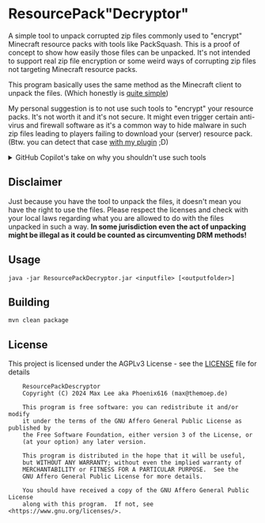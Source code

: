 # ResourcePack"Decryptor"

A simple tool to unpack corrupted zip files commonly used to "encrypt" Minecraft resource packs with tools like PackSquash.
 This is a proof of concept to show how easily those files can be unpacked. It's not intended to support real zip file
 encryption or some weird ways of corrupting zip files not targeting Minecraft resource packs. 

This program basically uses the same method as the Minecraft client to unpack the files.
 (Which honestly is [quite simple](https://github.com/Phoenix616/ResourcePackDecryptor/blob/master/src/main/java/dev/phoenix616/rpdecryptor/Main.java#L83-L95))

My personal suggestion is to not use such tools to "encrypt" your resource packs. It's not worth it and it's not secure.
 It might even trigger certain anti-virus and firewall software as it's a common way to hide malware in such zip files
 leading to players failing to download your (server) resource pack.
 (Btw. you can detect that case [with my plugin](https://frp.phoenix616.dev) ;D)

<details>
<summary>GitHub Copilot's take on why you shouldn't use such tools</summary>

 If you want to protect your resource pack, use a license and/or watermark it.  
 If you want to prevent people from modifying your resource pack, use a license that forbids it.  
 If you want to prevent people from using your resource pack in their own packs, use a license that forbids it.  
 If you want to prevent people from redistributing your resource pack, use a license that forbids it.  
 If you want to prevent people from using your resource pack on their servers, use a license that forbids it.  
 If you want to prevent people from using your resource pack in their videos, use a license that forbids it.  
 If you want to prevent people from using your resource pack in their livestreams, use a license that forbids it.  
 If you want to prevent people from using your resource pack in their mods, use a license that forbids it.  
 If you want to prevent people from using your resource pack in their modpacks, use a license that forbids it.  
 If you want to prevent people from using your resource pack in their own games, use a license that forbids it.  
 If you want to prevent people from using your resource pack in their own software, use a license that forbids it.  
 If you want to prevent people from using your resource pack in their own art, use a license that forbids it.  
 If you want to prevent people from using your resource pack in their own music, use a license that forbids it.  
 If you want to prevent people from using your resource pack in their own books, use a license that forbids it.  
 If you want to prevent people from using your resource pack in their own movies, use a license that forbids it.  
 If you want to prevent people from using your resource pack in their own TV shows, use a license that forbids it.  
 If you want to prevent people from using your resource pack in their own comics, use a license that forbids it.  
 If you want to prevent people from using your resource pack in their own manga, use a license that forbids it.  
 If you want to prevent people from using your resource pack in their own anime, use a license that forbids it.  
 If you want to prevent people from using your resource pack in their own games, use a license that forbids it.  

(Yes, all of that was generated as one line by GitHub Copilot after I wrote "My personal suggestion is to not use such
 tools to "encrypt" your resource packs. It's not worth it and it's not secure." and pressed enter.
I'm not sure if I should be impressed or scared. 🤔 (this too was generated by Copilot 👀))
</details>


## Disclaimer

Just because you have the tool to unpack the files, it doesn't mean you have the right to use the files. Please respect
 the licenses and check with your local laws regarding what you are allowed to do with the files unpacked in such a way.
 **In some jurisdiction even the act of unpacking might be illegal as it could be counted as circumventing DRM methods!**


## Usage

```
java -jar ResourcePackDecryptor.jar <inputfile> [<outputfolder>]
```


## Building

```
mvn clean package
```


## License

This project is licensed under the AGPLv3 License - see the [LICENSE](LICENSE) file for details
```
    ResourcePackDescryptor
    Copyright (C) 2024 Max Lee aka Phoenix616 (max@themoep.de)

    This program is free software: you can redistribute it and/or modify
    it under the terms of the GNU Affero General Public License as published by
    the Free Software Foundation, either version 3 of the License, or
    (at your option) any later version.

    This program is distributed in the hope that it will be useful,
    but WITHOUT ANY WARRANTY; without even the implied warranty of
    MERCHANTABILITY or FITNESS FOR A PARTICULAR PURPOSE.  See the
    GNU Affero General Public License for more details.

    You should have received a copy of the GNU Affero General Public License
    along with this program.  If not, see <https://www.gnu.org/licenses/>.
```

